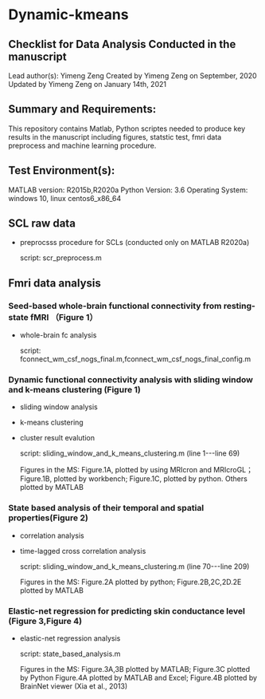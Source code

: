 # Dynamic-kmeans
## Checklist for Data Analysis Conducted in the manuscript
  Lead author(s): Yimeng Zeng
  Created by Yimeng Zeng on September, 2020
  Updated by Yimeng Zeng on January 14th, 2021
## Summary and Requirements:
  This repository contains Matlab, Python scriptes needed to produce key results in the manuscript including figures, statstic test, fmri data preprocess and machine learning procedure.
## Test Environment(s):
MATLAB version: R2015b,R2020a  Python Version: 3.6  Operating System: windows 10, linux centos6_x86_64
## SCL raw data
  * preprocsss procedure for SCLs (conducted only on MATLAB R2020a)
  
    script: scr_preprocess.m

## Fmri data analysis

### Seed-based whole-brain functional connectivity from resting-state fMRI （Figure 1）
  * whole-brain fc analysis
  
    script: fconnect_wm_csf_nogs_final.m,fconnect_wm_csf_nogs_final_config.m
  
    
### Dynamic functional connectivity analysis with sliding window and k-means clustering (Figure 1)
  * sliding window analysis
  * k-means clustering
  * cluster result evalution
  
    script: sliding_window_and_k_means_clustering.m (line 1---line 69)
  
    Figures in the MS: Figure.1A, plotted by using MRIcron and MRIcroGL；Figure.1B, plotted by workbench; Figure.1C, plotted by python. Others plotted by MATLAB
### State based analysis of their temporal and spatial properties(Figure 2)
  * correlation analysis 
  * time-lagged cross correlation analysis
  
    script: sliding_window_and_k_means_clustering.m (line 70---line 209)
  
    Figures in the MS: Figure.2A plotted by python; Figure.2B,2C,2D.2E plotted by MATLAB
### Elastic-net regression for predicting skin conductance level (Figure 3,Figure 4)
  * elastic-net regression analysis
  
    script: state_based_analysis.m
    
    Figures in the MS: Figure.3A,3B plotted by MATLAB; Figure.3C plotted by Python
    Figure.4A plotted by MATLAB and Excel; Figure.4B plotted by BrainNet viewer (Xia et al., 2013)
